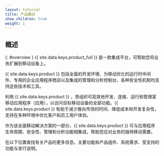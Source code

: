 ```yaml
---
layout: tutorial
title: 产品概述
show_children: true
weight: 1
---
```

<!-- NLS_CHARSET=UTF-8 -->
## 概述
{: #overview }
{{ site.data.keys.product_full }}    是一款集成平台，可帮助您将业务扩展到移动设备上。

{{ site.data.keys.product }}    包括全面的开发环境、为移动优化的运行时中间件、专用的企业应用程序商店以及集成的管理和分析控制台，各种安全性机制均支持这些技术和工具。

利用 {{ site.data.keys.product }}   ，贵组织可高效地开发、连接、运行和管理富移动应用程序（应用），以访问目标移动设备的全部功能。{{ site.data.keys.product }}    有助于减少推向市场的时间、降低成本和开发复杂性，支持在多种环境中优化客户和员工用户体验。

作为该全面移动解决方案的一部分，{{ site.data.keys.product }}    可与应用程序生命周期、安全性、管理和分析功能相集成，帮助您应对业务的独特移动需要。

在以下位置查找有关产品的更多信息。主要功能和产品组件、系统需求、受支持的功能与发行说明。


